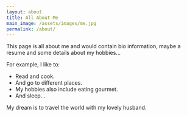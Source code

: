 ```yaml
---
layout: about
title: All About Me
main_image: /assets/images/me.jpg
permalink: /about/
---
```

This page is all about me and would contain bio information, maybe a resume and some details about my hobbies...

For example, I like to:

* Read and cook.
* And go to different places.
* My hobbies also include eating gourmet.
* And sleep...

My dream is to travel the world with my lovely husband.


